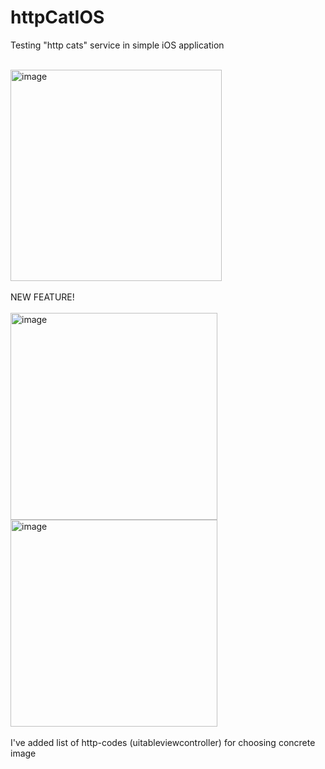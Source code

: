 # httpCatIOS
Testing "http cats" service in simple iOS application
<br><br>
 
<img width="338" alt="image" src="https://user-images.githubusercontent.com/46458667/215288807-c36d4527-ecec-446c-a886-d29e02b50649.png">
<br><br>
NEW FEATURE!
<br><br>
<img width="331" alt="image" src="https://user-images.githubusercontent.com/46458667/217090182-cf931334-e948-4dbb-a0c5-7ab0bb3e2b88.png">
<img width="331" alt="image" src="https://user-images.githubusercontent.com/46458667/217090247-45c0d692-f7ca-47bb-9bd4-ab6666db93c7.png">
<br><br>
I've added list of http-codes (uitableviewcontroller) for choosing concrete image
